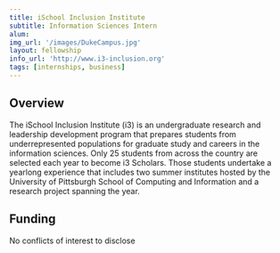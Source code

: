 ```yaml
---
title: iSchool Inclusion Institute
subtitle: Information Sciences Intern
alum:
img_url: '/images/DukeCampus.jpg'
layout: fellowship
info_url: 'http://www.i3-inclusion.org'
tags: [internships, business]
---
```

## Overview
The iSchool Inclusion Institute (i3) is an undergraduate research and leadership development program that prepares students from underrepresented populations for graduate study and careers in the information sciences. Only 25 students from across the country are selected each year to become i3 Scholars. Those students undertake a yearlong experience that includes two summer institutes hosted by the University of Pittsburgh School of Computing and Information and a research project spanning the year.


## Funding
No conflicts of interest to disclose
